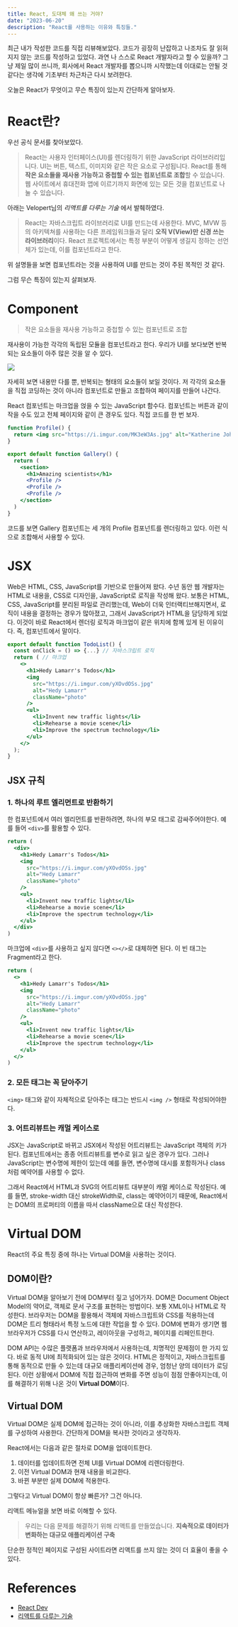 ```yaml
---
title: React, 도대체 왜 쓰는 거야?
date: "2023-06-20"
description: "React를 사용하는 이유와 특징들."
---
```


최근 내가 작성한 코드를 직접 리뷰해보았다. 코드가 굉장히 난잡하고 나조차도 잘 읽혀지지 않는 코드를 작성하고 있었다. 과연 나 스스로 React 개발자라고 할 수 있을까? 그냥 제일 많이 쓰니까, 회사에서 React 개발자를 뽑으니까 시작했는데 이대로는 안될 것 같다는 생각에 기초부터 차근차근 다시 보려한다.

오늘은 React가 무엇이고 무슨 특징이 있는지 간단하게 알아보자.

# React란?

우선 공식 문서를 찾아보았다.

> React는 사용자 인터페이스(UI)를 렌더링하기 위한 JavaScript 라이브러리입니다. UI는 버튼, 텍스트, 이미지와 같은 작은 요소로 구성됩니다. React를 통해 **작은 요소들을 재사용 가능하고 중첩할 수 있는 컴포넌트로 조합**할 수 있습니다. 웹 사이트에서 휴대전화 앱에 이르기까지 화면에 있는 모든 것을 컴포넌트로 나눌 수 있습니다.

아래는 Velopert님의 _리액트를 다루는 기술_ 에서 발췌하였다.

> React는 자바스크립트 라이브러리로 UI를 만드는데 사용한다. MVC, MVW 등의 아키텍쳐를 사용하는 다른 프레임워크들과 달리 **오직 V(View)만 신경 쓰는 라이브러리**이다. React 프로젝트에서는 특정 부분이 어떻게 생길지 정하는 선언체가 있는데, 이를 컴포넌트라고 한다.

위 설명들을 보면 컴포넌트라는 것을 사용하여 UI를 만드는 것이 주된 목적인 것 같다.

그럼 무슨 특징이 있는지 살펴보자.

# Component

> 작은 요소들을 재사용 가능하고 중첩할 수 있는 컴포넌트로 조합

재사용이 가능한 각각의 독립된 모듈을 컴포넌트라고 한다.
우리가 UI를 보다보면 반복되는 요소들이 아주 많은 것을 알 수 있다.

![](./image1.png)

자세히 보면 내용만 다를 뿐, 반복되는 형태의 요소들이 보일 것이다. 저 각각의 요소들을 직접 코딩하는 것이 아니라 컴포넌트로 만들고 조합하여 페이지를 만들어 나간다.

React 컴포넌트는 마크업을 얹을 수 있는 JavaScript 함수다. 컴포넌트는 버튼과 같이 작을 수도 있고 전체 페이지와 같이 큰 경우도 있다. 직접 코드를 한 번 보자.

```jsx
function Profile() {
  return <img src="https://i.imgur.com/MK3eW3As.jpg" alt="Katherine Johnson" />
}

export default function Gallery() {
  return (
    <section>
      <h1>Amazing scientists</h1>
      <Profile />
      <Profile />
      <Profile />
    </section>
  )
}
```

코드를 보면 Gallery 컴포넌트는 세 개의 Profile 컴포넌트를 렌더링하고 있다.
이런 식으로 조합해서 사용할 수 있다.

# JSX

Web은 HTML, CSS, JavaScript를 기반으로 만들어져 왔다. 수년 동안 웹 개발자는 HTML로 내용을, CSS로 디자인을, JavaScript로 로직을 작성해 왔다. 보통은 HTML, CSS, JavaScript를 분리된 파일로 관리했는데, Web이 더욱 인터랙티브해지면서, 로직이 내용을 결정하는 경우가 많아졌고, 그래서 JavaScript가 HTML을 담당하게 되었다. 이것이 바로 React에서 렌더링 로직과 마크업이 같은 위치에 함께 있게 된 이유이다. 즉, 컴포넌트에서 말이다.

```jsx
export default function TodoList() {
  const onClick = () => {...} // 자바스크립트 로직
  return ( // 마크업
    <>
      <h1>Hedy Lamarr's Todos</h1>
      <img
        src="https://i.imgur.com/yXOvdOSs.jpg"
        alt="Hedy Lamarr"
        className="photo"
      />
      <ul>
        <li>Invent new traffic lights</li>
        <li>Rehearse a movie scene</li>
        <li>Improve the spectrum technology</li>
      </ul>
    </>
  );
}
```

## JSX 규칙

### 1. 하나의 루트 엘리먼트로 반환하기

한 컴포넌트에서 여러 엘리먼트를 반환하려면, 하나의 부모 태그로 감싸주어야한다.
예를 들어 `<div>`를 활용할 수 있다.

```jsx
return (
  <div>
    <h1>Hedy Lamarr's Todos</h1>
    <img
      src="https://i.imgur.com/yXOvdOSs.jpg"
      alt="Hedy Lamarr"
      className="photo"
    />
    <ul>
      <li>Invent new traffic lights</li>
      <li>Rehearse a movie scene</li>
      <li>Improve the spectrum technology</li>
    </ul>
  </div>
)
```

마크업에 `<div>`를 사용하고 싶지 않다면 `<></>`로 대체하면 된다.
이 빈 태그는 Fragment라고 한다.

```jsx
return (
  <>
    <h1>Hedy Lamarr's Todos</h1>
    <img
      src="https://i.imgur.com/yXOvdOSs.jpg"
      alt="Hedy Lamarr"
      className="photo"
    />
    <ul>
      <li>Invent new traffic lights</li>
      <li>Rehearse a movie scene</li>
      <li>Improve the spectrum technology</li>
    </ul>
  </>
)
```

### 2. 모든 태그는 꼭 닫아주기

`<img>` 태그와 같이 자체적으로 닫아주는 태그는 반드시 `<img />` 형태로 작성되어야한다.

### 3. 어트리뷰트는 캐멀 케이스로

JSX는 JavaScript로 바뀌고 JSX에서 작성된 어트리뷰트는 JavaScript 객체의 키가 된다. 컴포넌트에서는 종종 어트리뷰트를 변수로 읽고 싶은 경우가 있다. 그러나 JavaScript는 변수명에 제한이 있는데 예를 들면, 변수명에 대시를 포함하거나 class처럼 예약어를 사용할 수 없다.

그래서 React에서 HTML과 SVG의 어트리뷰트 대부분이 캐멀 케이스로 작성된다. 예를 들면, stroke-width 대신 strokeWidth로, class는 예약어이기 때문에, React에서는 DOM의 프로퍼티의 이름을 따서 className으로 대신 작성한다.

# Virtual DOM

React의 주요 특징 중에 하나는 Virtual DOM을 사용하는 것이다.

## DOM이란?

Virtual DOM을 알아보기 전에 DOM부터 짚고 넘어가자. DOM은 Document Object Model의 약어로, 객체로 문서 구조를 표현하는 방법이다. 보통 XML이나 HTML로 작성한다. 브라우저는 DOM을 활용해서 객체에 자바스크립트와 CSS를 적용하는데 DOM은 트리 형태라서 특정 노드에 대한 작업을 할 수 있다.
DOM에 변화가 생기면 웹 브라우저가 CSS를 다시 연산하고, 레이아웃을 구성하고, 페이지를 리페인트한다.

<!-- ![](https://velog.velcdn.com/images/hyeonpearl/post/37b152a8-7448-4e59-a4b9-a44673f3c9dd/image.png) -->

DOM API는 수많은 플랫폼과 브라우저에서 사용하는데, 치명적인 문제점이 한 가지 있다. 바로 동적 UI에 최적화되어 있는 않은 것이다. HTML은 정적이고, 자바스크립트를 통해 동적으로 만들 수 있는데 대규모 애플리케이션에 경우, 엄청난 양의 데이터가 로딩된다. 이런 상황에서 DOM에 직접 접근하여 변화를 주면 성능이 점점 안좋아지는데, 이를 해결하기 위해 나온 것이 **Virtual DOM**이다.

## Virtual DOM

Virtual DOM은 실제 DOM에 접근하는 것이 아니라, 이를 추상화한 자바스크립트 객체를 구성하여 사용한다. 간단하게 DOM을 복사한 것이라고 생각하자.

React에서는 다음과 같은 절차로 DOM을 업데이트한다.

1. 데이터를 업데이트하면 전체 UI를 Virtual DOM에 리렌더링한다.
2. 이전 Virtual DOM과 현재 내용을 비교한다.
3. 바뀐 부분만 실제 DOM에 적용한다.

그렇다고 Virtual DOM이 항상 빠른가? 그건 아니다.

리액트 메뉴얼을 보면 바로 이해할 수 있다.

> 우리는 다음 문제를 해결하기 위해 리액트를 만들었습니다.
> **지속적으로 데이터가 변화하는 대규모 애플리케이션 구축**

단순한 정적인 페이지로 구성된 사이트라면 리액트를 쓰지 않는 것이 더 효율이 좋을 수 있다.

# References

- [React Dev](https://react.dev/)
- [리액트를 다루는 기술](https://product.kyobobook.co.kr/detail/S000001792882)
